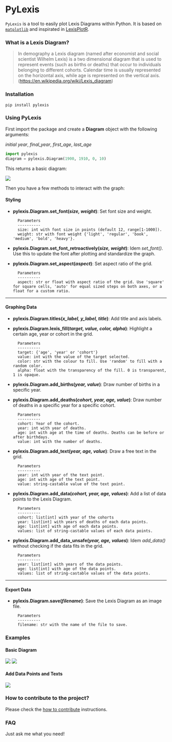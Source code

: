 # PyLexis

`PyLexis` is a tool to easily plot Lexis Diagrams within Python. It is based on [`matplotlib`](https://matplotlib.org/) and inspirated in
[LexisPlotR](https://github.com/ottlngr/LexisPlotR).

### What is a Lexis Diagram?

> In demography a Lexis diagram (named after economist and social scientist Wilhelm Lexis) is a two dimensional diagram that is used to represent events
(such as births or deaths) that occur to individuals belonging to different cohorts. Calendar time is usually represented on the horizontal axis, while
age is represented on the vertical axis. (<https://en.wikipedia.org/wiki/Lexis_diagram>)

### Installation

```
pip install pylexis
```

### Using PyLexis

First import the package and create a **Diagram** object with the following arguments:

_initial year_, _final_year_, _first_age_, _last_age_

``` py
import pylexis
diagram = pylexis.Diagram(1900, 1910, 0, 10)
```

This returns a basic diagram:

![](docs/images/basic_grid.png)


Then you have a few methods to interact with the graph:

#### Styling
- **pylexis.Diagram.set_font(_size, weight_)**: Set font size and weight.

        Parameters
        ----------
        size: int with font size in points (default 12, range[1-1000]).
        weight: str with font weight {'light', 'regular', 'book', 'medium', 'bold', 'heavy'}.

- **pylexis.Diagram.set_font_retroactively(_size, weight_)**: Idem _set_font()_. Use this to update the font after plotting and standardize the graph.

- **pylexis.Diagram.set_aspect(_aspect_)**: Set aspect ratio of the grid.

        Parameters
        ----------
        aspect: str or float with aspect ratio of the grid. Use 'square' for square cells, 'auto' for equal sized steps on both axes, or a float for a custom ratio.

---
#### Graphing Data
- **pylexis.Diagram.titles(_x_label, y_label, title_)**: Add title and axis labels.

- **pylexis.Diagram.lexis_fill(_target, value, color, alpha_)**: Highlight a certain age, year or cohort in the grid.

        Parameters
        ----------
        target: {'age', 'year' or 'cohort'}
        value: int with the value of the target selected.
        color: str with the colour to fill. Use 'random' to fill with a random color.
        alpha: float with the transparency of the fill. 0 is transparent, 1 is opaque.

- **pylexis.Diagram.add_births(_year, value_)**: Draw number of births in a specific year.

- **pylexis.Diagram.add_deaths(_cohort, year, age, value_)**: Draw number of deaths in a specific year for a specific cohort.

        Parameters
        ----------
        cohort: Year of the cohort.
        year: int with year of deaths.
        age: int with age at the time of deaths. Deaths can be before or after birthdays.
        value: int with the number of deaths.

- **pylexis.Diagram.add_text(_year, age, value_)**: Draw a free text in the grid.

        Parameters
        ----------
        year: int with year of the text point.
        age: int with age of the text point.
        value: string-castable value of the text point.

- **pylexis.Diagram.add_data(_cohort, year, age, values_)**: Add a list of data points to the Lexis Diagram.

        Parameters
        ----------
        cohort: list[int] with year of the cohorts 
        year: list[int] with years of deaths of each data points.
        age: list[int] with age of each data points.
        values: list of string-castable values of each data points.

- **pylexis.Diagram.add_data_unsafe(_year, age, values_)**: Idem _add_data()_ without checking if the data fits in the grid.

        Parameters
        ----------
        year: list[int] with years of the data points.
        age: list[int] with age of the data points.
        values: list of string-castable values of the data points.
---
#### Export Data
- **pylexis.Diagram.save(_filename_)**: Save the Lexis Diagram as an image file.

        Parameters
        ----------
        filename: str with the name of the file to save.

### Examples

#### Basic Diagram
![](docs/images/deaths_grid.png)
![](docs/images/fill_grid.png)

#### Add Data Points and Texts
![](docs/images/add_data.png)

### How to contribute to the project?
Please check the [how to contribute](CONTRIBUTING.md) instructions.

### FAQ
Just ask me what you need!
